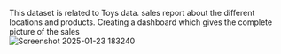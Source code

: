 This dataset is related to Toys data. sales report about the different locations and products. Creating a dashboard which gives the complete picture of the sales  
![Screenshot 2025-01-23 183240](https://github.com/user-attachments/assets/7f6e39c4-8bcd-4d77-99e1-63c4ad6f699a)

